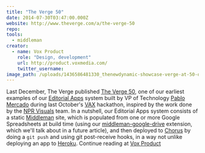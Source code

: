 ```yaml
---
title: "The Verge 50"
date: 2014-07-30T03:47:00.000Z
website: http://www.theverge.com/a/the-verge-50
repo:
tools:
  - middleman
creator:
  - name: Vox Product
    role: "Design, development"
    url: http://product.voxmedia.com/    
    twitter_username:
image_path: /uploads/1436586481330_thenewdynamic-showcase-verge-at-50-ogov-150710.jpg
---
```

Last December, The Verge published [The Verge 50](http://www.theverge.com/a/the-verge-50), one of our earliest examples of our [Editorial Apps](https://source.opennews.org/en-US/learning/evolution-news-apps-teams/) system built by VP of Technology [Pablo Mercado](https://twitter.com/odacrem "Ham") during last October's [VAX](http://product.voxmedia.com/2013/10/4/5426870/product-team-all-hands-2013-return-of-vax) hackathon, inspired by the work done by the [NPR Visuals](http://blog.apps.npr.org/) team. In a nutshell, our Editorial Apps system consists of a static [Middleman](http://middlemanapp.com/) site, which is populated from one or more Google Spreadsheets at build time (using our [middleman-google-drive](https://github.com/voxmedia/middleman-google_drive) extension, which we'll talk about in a future article), and then deployed to [Chorus](http://product.voxmedia.com/2012/5/6/5426772/all-together-now-introducing-the-vox-product-blog-and-chorus) by doing a `git push` and using git post-receive hooks, in a way not unlike deploying an app to [Heroku](https://www.heroku.com/). Continue reading at [Vox Product](http://product.voxmedia.com/2014/7/29/5863004/take-a-peek-at-the-code-that-powered-the-verge-50)
